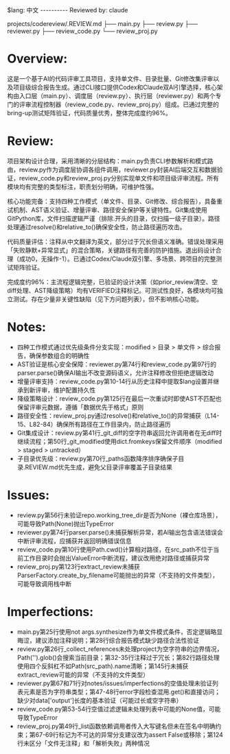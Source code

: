 $lang: 中文
---------- Reviewed by: claude

projects/codereview/.REVIEW.md
    ├── main.py
    ├── review.py
    ├── reviewer.py
    ├── review_code.py
    └── review_proj.py

# Overview:
这是一个基于AI的代码评审工具项目，支持单文件、目录批量、Git修改集评审以及项目级综合报告生成。通过CLI接口提供Codex和Claude双AI引擎选择，核心架构由入口层（main.py）、调度层（review.py）、执行层（reviewer.py）和两个专门的评审流程控制器（review_code.py、review_proj.py）组成。已通过完整的bring-up测试矩阵验证，代码质量优秀，整体完成度约96%。

# Review:
项目架构设计合理，采用清晰的分层结构：main.py负责CLI参数解析和模式路由，review.py作为调度层协调各组件调用，reviewer.py封装AI后端交互和数据验证，review_code.py和review_proj.py分别实现单文件和项目级评审流程。所有模块均有完整的类型标注，职责划分明确，可维护性强。

核心功能完备：支持四种工作模式（单文件、目录、Git修改、综合报告），具备重试机制、AST语义验证、增量评审、路径安全保护等关键特性。Git集成使用GitPython库，文件扫描逻辑严谨（排除.开头的目录，仅扫描一级子目录）。路径处理通过resolve()和relative_to()确保安全性，防止路径遍历攻击。

代码质量评估：注释从中文翻译为英文，部分过于冗长但语义准确。错误处理采用「失败静默+异常显式」的混合策略，关键路径有完善的防护措施。退出码设计合理（成功0，无操作-1）。已通过Codex/Claude双引擎、多场景、跨项目的完整测试矩阵验证。

完成度约96%：主流程逻辑完整，已验证的设计决策（如prior_review清空、空diff处理、AST降级策略）均有VERIFIED注释标记。可测试性良好，各模块均可独立测试。存在少量非关键性缺陷（见下方问题列表），但不影响核心功能。

# Notes:
- 四种工作模式通过优先级条件分支实现：modified > 目录 > 单文件 > 综合报告，确保参数组合的明确性
- AST验证是核心安全保障：reviewer.py第74行和review_code.py第97行的parser.parse()确保AI输出不改变源码语义，允许注释修改但拒绝逻辑改动
- 增量评审支持：review_code.py第10-14行从历史注释中提取$lang设置并继承到新评审，维护配置持久性
- 降级策略设计：review_code.py第125行在最后一次重试时即使AST不匹配也保留评审元数据，遵循「数据优先于格式」原则
- 路径安全性：review_proj.py通过resolve()和relative_to()的异常捕获（L14-15、L82-84）确保所有路径在工作目录内，防止路径遍历
- Git集成设计：review.py第41行_git_diff的空字符串返回允许调用者在无diff时继续流程；第50行_git_modified使用dict.fromkeys保留文件顺序（modified > staged > untracked）
- 子目录优先级：review.py第70行_paths函数降序排序确保子目录.REVIEW.md优先生成，避免父目录评审覆盖子目录结果

# Issues:
- review.py第56行未验证repo.working_tree_dir是否为None（裸仓库场景），可能导致Path(None)抛出TypeError
- reviewer.py第74行parser.parse()未捕获解析异常，若AI输出包含语法错误会中断评审流程，应捕获并返回明确错误信息
- review_code.py第10行使用Path.cwd()计算相对路径，在src_path不位于当前工作目录时会抛出ValueError中断流程，建议改用绝对路径或捕获异常
- review_proj.py第123行extract_review未捕获ParserFactory.create_by_filename可能抛出的异常（不支持的文件类型），可能导致调用栈中断

# Imperfections:
- main.py第25行使用not args.synthesize作为单文件模式条件，否定逻辑略显晦涩，建议添加注释说明；第28行综合报告模式缺少路径合法性验证
- review.py第26行_collect_references未处理project为空字符串的边界情况，Path('').glob()会搜索当前目录；第32-35行注释过于冗长；第82行路径处理使用四个反斜杠不如Path(src_path).name清晰；第145行未捕获extract_review可能的异常（不支持的文件类型）
- reviewer.py第67和71行对notes/issues/imperfections的空值处理未验证列表元素是否为字符串类型；第47-48行error字段检查混用.get()和直接访问；缺少对data['output']长度的基本验证（可能过长或空字符串）
- review_code.py第53-54行空值过滤逻辑未处理列表中可能的None值，可能导致TypeError
- review_proj.py第49行_list函数依赖调用者传入大写键名但未在签名中明确约束；第67-69行标记为不可达的异常分支建议改为assert False或移除；第124行未区分「文件无注释」和「解析失败」两种情况
